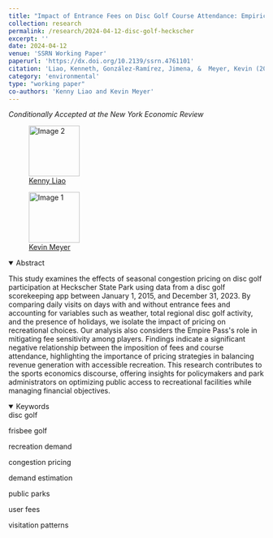 ```yaml
---
title: "Impact of Entrance Fees on Disc Golf Course Attendance: Empirical Insights from Heckscher State Park"
collection: research
permalink: /research/2024-04-12-disc-golf-heckscher
excerpt: ''
date: 2024-04-12
venue: 'SSRN Working Paper'
paperurl: 'https://dx.doi.org/10.2139/ssrn.4761101'
citation: 'Liao, Kenneth, González-Ramírez, Jimena, &  Meyer, Kevin (2024). &quot;Impact of Entrance Fees on Disc Golf Course Attendance: Empirical Insights from Heckscher State Park.&quot; <i>SSRN Working Paper</i>.'
category: 'environmental'
type: "working paper"
co-authors: 'Kenny Liao and Kevin Meyer'
---
```


<i>Conditionally Accepted at the New York Economic Review</i>

<body>
<div class="image-container">
        <figure>
            <img src="/images/co-authors/kenny_liao.png" alt="Image 2" width="100" height="auto">
            <figcaption><a href="https://kenneth-liao.com/" target="_blank">Kenny Liao</a></figcaption>
        </figure>
        <figure>
            <img src="/images/co-authors/kevin_meyer.png" alt="Image 1" width="100" height="auto">
            <figcaption><a href="https://www.kmmeyer.com/" target="_blank">Kevin Meyer</a></figcaption>
        </figure>
        <!-- Add more images as needed -->
    </div>
</body>


<details open>
<summary>
Abstract
</summary>

<p>
This study examines the effects of seasonal congestion pricing on disc golf participation at Heckscher State Park using data from a disc golf scorekeeping app between January 1, 2015, and December 31, 2023. By comparing daily visits on days with and without entrance fees and accounting for variables such as weather, total regional disc golf activity, and the presence of holidays, we isolate the impact of pricing on recreational choices. Our analysis also considers the Empire Pass's role in mitigating fee sensitivity among players. Findings indicate a significant negative relationship between the imposition of fees and course attendance, highlighting the importance of pricing strategies in balancing revenue generation with accessible recreation. This research contributes to the sports economics discourse, offering insights for policymakers and park administrators on optimizing public access to recreational facilities while managing financial objectives.
</p>

</details>

<details open>
<summary>
Keywords
</summary>
disc golf <br>

frisbee golf <br>

recreation demand <br>

congestion pricing <br>

demand estimation <br>

public parks <br>

user fees <br>

visitation patterns <br>

<br>

</details>

